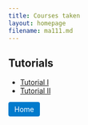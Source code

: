 ```yaml
---
title: Courses taken
layout: homepage
filename: ma111.md
--- 
```

## Tutorials
- [Tutorial I](./assets/ma111/Tutorial_I.pdf)
- [Tutorial II](./assets/ma111/Tutorial_II.pdf)

<a href="./index.md" style="display: inline-block; padding: 6px 12px; background-color: #007acc; color: white; text-decoration: none; border-radius: 4px;">Home </a>

<!-- 

[Home](index.md) -->
